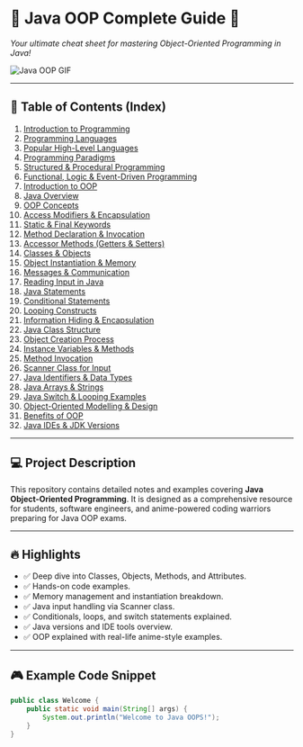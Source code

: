 # 👾 Java OOP Complete Guide 🚀
_Your ultimate cheat sheet for mastering Object-Oriented Programming in Java!_

![Java OOP GIF](https://media.giphy.com/media/W3QKEujo8vztC/giphy.gif) <!-- Replace with a custom "OOPS" or "Java OOPS" GIF -->

---

## 📑 Table of Contents (Index)
1. [Introduction to Programming](#introduction-to-programming)
2. [Programming Languages](#programming-languages)
3. [Popular High-Level Languages](#popular-high-level-languages)
4. [Programming Paradigms](#programming-paradigms)
5. [Structured & Procedural Programming](#structured--procedural-programming)
6. [Functional, Logic & Event-Driven Programming](#functional-logic--event-driven-programming)
7. [Introduction to OOP](#introduction-to-oop)
8. [Java Overview](#java-overview)
9. [OOP Concepts](#oop-concepts)
10. [Access Modifiers & Encapsulation](#access-modifiers--encapsulation)
11. [Static & Final Keywords](#static--final-keywords)
12. [Method Declaration & Invocation](#method-declaration--invocation)
13. [Accessor Methods (Getters & Setters)](#accessor-methods-getters--setters)
14. [Classes & Objects](#classes--objects)
15. [Object Instantiation & Memory](#object-instantiation--memory)
16. [Messages & Communication](#messages--communication)
17. [Reading Input in Java](#reading-input-in-java)
18. [Java Statements](#java-statements)
19. [Conditional Statements](#conditional-statements)
20. [Looping Constructs](#looping-constructs)
21. [Information Hiding & Encapsulation](#information-hiding--encapsulation)
22. [Java Class Structure](#java-class-structure)
23. [Object Creation Process](#object-creation-process)
24. [Instance Variables & Methods](#instance-variables--methods)
25. [Method Invocation](#method-invocation)
26. [Scanner Class for Input](#scanner-class-for-input)
27. [Java Identifiers & Data Types](#java-identifiers--data-types)
28. [Java Arrays & Strings](#java-arrays--strings)
29. [Java Switch & Looping Examples](#java-switch--looping-examples)
30. [Object-Oriented Modelling & Design](#object-oriented-modelling--design)
31. [Benefits of OOP](#benefits-of-oop)
32. [Java IDEs & JDK Versions](#java-ides--jdk-versions)

---

## 💻 Project Description
This repository contains detailed notes and examples covering **Java Object-Oriented Programming**. It is designed as a comprehensive resource for students, software engineers, and anime-powered coding warriors preparing for Java OOP exams.

---

## 🔥 Highlights
- ✅ Deep dive into Classes, Objects, Methods, and Attributes.
- ✅ Hands-on code examples.
- ✅ Memory management and instantiation breakdown.
- ✅ Java input handling via Scanner class.
- ✅ Conditionals, loops, and switch statements explained.
- ✅ Java versions and IDE tools overview.
- ✅ OOP explained with real-life anime-style examples.

---

## 🎮 Example Code Snippet
```java
public class Welcome {
    public static void main(String[] args) {
        System.out.println("Welcome to Java OOPS!");
    }
}
